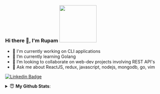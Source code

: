### Hi there :wave:, I'm Rupam <img src="https://media.giphy.com/media/JsEDe5fTepBIDnaZKT/giphy.gif" width="120"/>

- 🔭 I'm currently working on CLI applications
- 🌱 I’m currently learning Golang
- 👯 I’m looking to collaborate on web-dev projects involving REST API's
- 💬 Ask me about ReactJS, redux, javascript, nodejs, mongodb, go, vim

[![Linkedin Badge](https://img.shields.io/badge/LinkedIn-0077B5?style=for-the-badge&logo=linkedin&logoColor=white)](https://www.linkedin.com/in/rupamkerketta/)
<details>
 <summary> 😇 <b>My Github Stats</b>: </summary>

<br>

<p align = "center">
  <img src = "https://github-readme-stats.vercel.app/api?username=rupamkerketta&show_icons=true&theme=dracula&line_height=27&count_private=true">
  <img src = "https://github-readme-stats.vercel.app/api/top-langs/?username=rupamkerketta&hide=html,java&theme=dracula">
</p>

</details>
